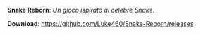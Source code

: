 **Snake Reborn**: *Un gioco ispirato al celebre Snake*.

**Download**: https://github.com/Luke460/Snake-Reborn/releases

